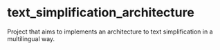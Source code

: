 text_simplification_architecture
================================

Project that aims to implements an architecture to text simplification in a multilingual way.
